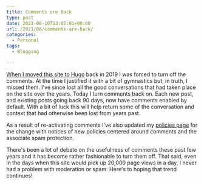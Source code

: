 ```yaml
---
title: Comments are Back
type: post
date: 2021-08-16T13:05:01+00:00
url: /2021/08/comments-are-back/
categories:
  - Personal
tags:
  - Blogging

---
```

[When I moved this site to Hugo][1] back in 2019 I was forced to turn off the comments. At the time I justified it with a bit of gymnastics but, in truth, I missed them. I've since lost all the good conversations that had taken place on the site over the years.
Today I turn comments back on. Each new post, and existing posts going back 90 days, now have comments enabled by default. With a bit of luck this will help return some of the conversation and context that had otherwise been lost from years past.

As a result of re-activating comments I've also updated my [policies page][2] for the change with notices of new policies centered around comments and the associate spam protection.

There's been a lot of debate on the usefulness of comments these past few years and it has become rather fashionable to turn them off. That said, even in the days when this site would pick up 20,000 page views in a day, I never had a problem with moderation or spam. Here's to hoping that trend continues!

 [1]: /2019/08/its-time-for-a-new-site/
 [2]: /policies/
